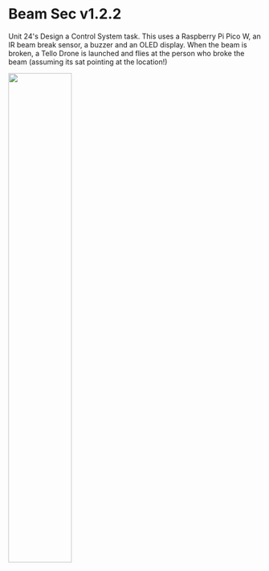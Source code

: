 # Beam Sec v1.2.2
Unit 24's Design a Control System task. This uses a Raspberry Pi Pico W, an IR beam break sensor, a buzzer and an OLED display. When the beam is broken, a Tello Drone is launched and flies at the person who broke the beam (assuming its sat pointing at the location!)


<img src="img/circuit.png" width=50% height=50%>
